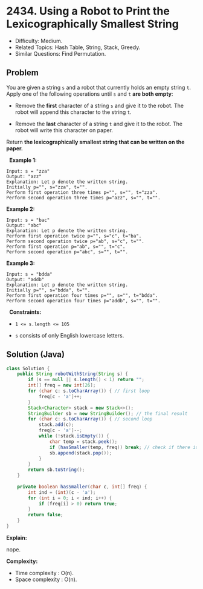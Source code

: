 # 2434. Using a Robot to Print the Lexicographically Smallest String

- Difficulty: Medium.
- Related Topics: Hash Table, String, Stack, Greedy.
- Similar Questions: Find Permutation.

## Problem

You are given a string ```s``` and a robot that currently holds an empty string ```t```. Apply one of the following operations until ```s``` and ```t``` **are both empty**:


	
- Remove the **first** character of a string ```s``` and give it to the robot. The robot will append this character to the string ```t```.
	
- Remove the **last** character of a string ```t``` and give it to the robot. The robot will write this character on paper.


Return **the lexicographically smallest string that can be written on the paper.**

 
**Example 1:**

```
Input: s = "zza"
Output: "azz"
Explanation: Let p denote the written string.
Initially p="", s="zza", t="".
Perform first operation three times p="", s="", t="zza".
Perform second operation three times p="azz", s="", t="".
```

**Example 2:**

```
Input: s = "bac"
Output: "abc"
Explanation: Let p denote the written string.
Perform first operation twice p="", s="c", t="ba". 
Perform second operation twice p="ab", s="c", t="". 
Perform first operation p="ab", s="", t="c". 
Perform second operation p="abc", s="", t="".
```

**Example 3:**

```
Input: s = "bdda"
Output: "addb"
Explanation: Let p denote the written string.
Initially p="", s="bdda", t="".
Perform first operation four times p="", s="", t="bdda".
Perform second operation four times p="addb", s="", t="".
```

 
**Constraints:**


	
- ```1 <= s.length <= 105```
	
- ```s``` consists of only English lowercase letters.



## Solution (Java)

```java
class Solution {
    public String robotWithString(String s) {
        if (s == null || s.length() < 1) return "";
        int[] freq = new int[26];
        for (char c: s.toCharArray()) { // first loop
            freq[c - 'a']++;
        }
        Stack<Character> stack = new Stack<>();
        StringBuilder sb = new StringBuilder(); // the final result
        for (char c: s.toCharArray()) { // second loop
            stack.add(c);
            freq[c - 'a']--;
            while (!stack.isEmpty()) {
                char temp = stack.peek();
                if (hasSmaller(temp, freq)) break; // check if there is a smaller character in the rest of the string compared to top character of the stack
                sb.append(stack.pop());
            }
        }
        return sb.toString();
    }
    
    private boolean hasSmaller(char c, int[] freq) {
        int ind = (int)(c - 'a');
        for (int i = 0; i < ind; i++) {
            if (freq[i] > 0) return true;
        }
        return false;
    }
}
```

**Explain:**

nope.

**Complexity:**

* Time complexity : O(n).
* Space complexity : O(n).
